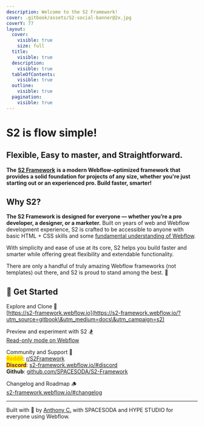 ```yaml
---
description: Welcome to the S2 Framework!
cover: .gitbook/assets/S2-social-banner@2x.jpg
coverY: 77
layout:
  cover:
    visible: true
    size: full
  title:
    visible: true
  description:
    visible: true
  tableOfContents:
    visible: true
  outline:
    visible: true
  pagination:
    visible: true
---
```


# S2 is flow simple!

## Flexible, Easy to master, and Straightforward.

**The** [**S2 Framework**](https://s2-framework.webflow.io/?utm_source=gitbook\&utm_medium=docs\&utm_campaign=s2) **is a modern Webflow-optimized framework that provides a solid foundation for projects of any size, whether you're just starting out or an experienced pro. Build faster, smarter!**



## Why S2?

**The S2 Framework is designed for everyone — whether you’re a pro developer, a designer, or a marketer.** Built on years of web and Webflow development experience, S2 is crafted to be accessible to anyone with basic HTML + CSS skills and some [fundamental understanding of Webflow](https://university.webflow.com/docs).

With simplicity and ease of use at its core, S2 helps you build faster and smarter while offering great flexibility and extendable functionality.

There are only a handful of truly amazing Webflow frameworks (not templates) out there, and S2 is proud to stand among the best. 🤘



## :tada: Get Started

Explore and Clone 🚀\
[https://s2-framework.webflow.io](https://s2-framework.webflow.io/?utm_source=gitbook\&utm_medium=docs\&utm_campaign=s2)

Preview and experiment with S2 :snowboarder:\
[Read-only mode on Webflow](https://s2-framework.webflow.io/#preview)

Community and Support 🛟\
<mark style="color:orange;">**Reddit**</mark>: [r/S2Framework](https://www.reddit.com/r/S2Framework/)\
<mark style="color:purple;">**Discord**</mark>: [s2-framework.webflow.io/#discord](https://s2-framework.webflow.io/#discord)\
**Github**: [github.com/SPACESODA/S2-Framework](https://github.com/SPACESODA/S2-Framework)

Changelog and Roadmap :wood:\
[s2-framework.webflow.io/#changelog](https://s2-framework.webflow.io/#changelog)







***

Built with 🤍 by [Anthony C.](https://x.com/anthonycxc) with SPACESODA and HYPE STUDIO for everyone using Webflow.



